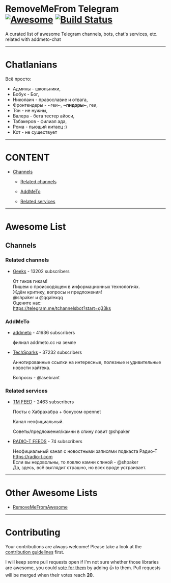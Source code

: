 # RemoveMeFrom Telegram [![Awesome](https://cdn.rawgit.com/sindresorhus/awesome/d7305f38d29fed78fa85652e3a63e154dd8e8829/media/badge.svg)](https://github.com) [![Build Status](https://travis-ci.org/ninedraft/RemoveMeFromAwesome.svg?branch=develop)](https://travis-ci.org/ninedraft/RemoveMeFromAwesome)

A curated list of awesome Telegram channels, bots, chat's services, etc. related with addmeto-chat

- - -

# Chatlanians

Всё просто:

* Админы - школьники,
* Бобук - Бог,
* Николаич - православие и отвага,
* Фронтендеры - ~геи~, **~пидоры~**, геи,
* Тян - не нужны,
* Валера - бета тестер айоси,
* Табакеров - филиал ада,
* Рома - пьющий китаец :)
* Кот - не существует

- - -

# CONTENT


- [Channels](#channels)
  
  - [Related channels](#related-channels)
  
  - [AddMeTo](#addmeto)
  
  - [Related services](#related-services)
  


- - -

# Awesome List


## Channels

### Related channels

* [Geeks](http://t.me/g33ks) - 13202 subscribers

    От гиков гикам!  
    Пишем о происходящем в информационных технологиях.  
    Ждём критику, вопросы и предложения!  
    @shpaker и @qqalexqq  
    Оцените нас:  
    https://telegram.me/tchannelsbot?start=g33ks

### AddMeTo

* [addmeto](http://t.me/addmeto) - 41636 subscribers

    филиал addmeto.сс на земле

* [TechSparks](http://t.me/techsparks) - 37232 subscribers

    Аннотированные ссылки на интересные, полезные и удивительные новости хайтека.  
      
    Вопросы - @asebrant

### Related services

* [TM FEED](https://t.me/tmfeed) - 2463 subscribers

    Посты с Хабрахабра + бонусом opennet  
      
    Канал неофициальный.  
      
    Советы/предложения/камни в спину ловит @shpaker

* [RADIO-T FEEDS](https://t.me/radiotnews) - 74 subscribers

    Неофициальный канал с новостными записями подкаста Радио-Т https://radio-t.com  
    Если вы недовольны, то ловлю камни спиной - @shpaker  
    Да, здесь, всё выглядит страшно, но всех вроде устраивает.


- - -

# Other Awesome Lists

* [RemoveMeFromAwesome](https://github.com/ninedraft/RemoveMeFromAwesome/)

- - -

# Contributing

Your contributions are always welcome! Please take a look at the [contribution guidelines](https://goo.gl) first.

I will keep some pull requests open if I'm not sure whether those libraries are awesome, you could [vote for them](https://goo.gl) by adding :+1: to them. Pull requests will be merged when their votes reach **20**.

